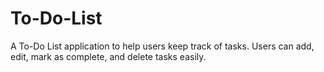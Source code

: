 # To-Do-List
A To-Do List application to help users keep track of tasks. Users can add, edit, mark as complete, and delete tasks easily.
